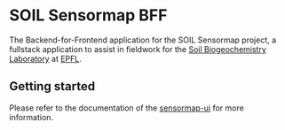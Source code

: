 # SOIL Sensormap BFF

The Backend-for-Frontend application for the SOIL Sensormap project, a
fullstack application to assist in fieldwork for the
[Soil Biogeochemistry Laboratory](https://www.epfl.ch/labs/soil/) at
[EPFL](https://www.epfl.ch/).

## Getting started

Please refer to the documentation of the
[sensormap-ui](https://github.com/LabSOIL/sensormap-ui) for more information.